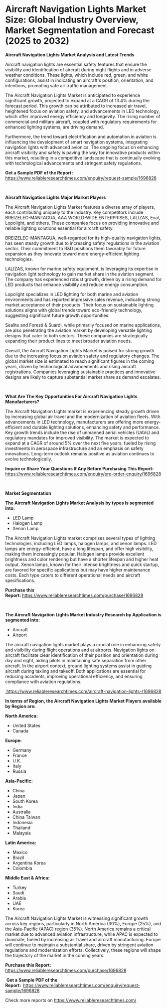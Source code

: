 <p><h1>Aircraft Navigation Lights Market Size: Global Industry Overview, Market Segmentation and Forecast (2025 to 2032)</h1></p><p><strong>Aircraft Navigation Lights Market Analysis and Latest Trends</strong></p>
<p><p>Aircraft navigation lights are essential safety features that ensure the visibility and identification of aircraft during night flights and in adverse weather conditions. These lights, which include red, green, and white configurations, assist in indicating an aircraft's position, orientation, and intentions, promoting safe air traffic management.</p><p>The Aircraft Navigation Lights Market is anticipated to experience significant growth, projected to expand at a CAGR of 13.4% during the forecast period. This growth can be attributed to increased air travel, heightened focus on aviation safety, and advancements in LED technology, which offer improved energy efficiency and longevity. The rising number of commercial and military aircraft, coupled with regulatory requirements for enhanced lighting systems, are driving demand.</p><p>Furthermore, the trend toward electrification and automation in aviation is influencing the development of smart navigation systems, integrating navigation lights with advanced avionics. The ongoing focus on enhancing aircraft visibility and safety is paving the way for innovative products within this market, resulting in a competitive landscape that is continually evolving with technological advancements and stringent safety regulations.</p></p>
<p><strong>Get a Sample PDF of the Report:&nbsp;</strong> <a href="https://www.reliableresearchtimes.com/enquiry/request-sample/1696828?utm_campaign=2237&utm_medium=2&utm_source=Github&utm_content=ia&utm_term=27032025&utm_id=aircraft-navigation-lights">https://www.reliableresearchtimes.com/enquiry/request-sample/1696828</a></p>
<p>&nbsp;</p>
<p><strong>Aircraft Navigation Lights Major Market Players</strong></p>
<p><p>The Aircraft Navigation Lights Market features a diverse array of players, each contributing uniquely to the industry. Key competitors include BREIZELEC-MANTAGUA, AAA WORLD-WIDE ENTERPRISES, LALIZAS, Eval, Lopolight, and others. These companies focus on providing innovative and reliable lighting solutions essential for aircraft safety.</p><p>BREIZELEC-MANTAGUA, well-regarded for its high-quality navigation lights, has seen steady growth due to increasing safety regulations in the aviation sector. Their commitment to R&D positions them favorably for future expansion as they innovate toward more energy-efficient lighting technologies.</p><p>LALIZAS, known for marine safety equipment, is leveraging its expertise in navigation light technology to gain market share in the aviation segment. The company has experienced robust growth, driven by a rising demand for LED products that enhance visibility and reduce energy consumption.</p><p>Lopolight specializes in LED lighting for both marine and aviation environments and has reported impressive sales revenue, indicating strong market acceptance of their products. Their focus on sustainable lighting solutions aligns with global trends toward eco-friendly technology, suggesting significant future growth opportunities.</p><p>Sealite and Foresti & Suardi, while primarily focused on marine applications, are also penetrating the aviation market by developing versatile lighting designs that cater to both sectors. These companies are strategically expanding their product lines to meet broader aviation needs.</p><p>Overall, the Aircraft Navigation Lights Market is poised for strong growth due to the increasing focus on aviation safety and regulatory changes. The global market size is estimated to reach significant figures in the coming years, driven by technological advancements and rising aircraft registrations. Companies leveraging sustainable practices and innovative designs are likely to capture substantial market share as demand escalates.</p></p>
<p>&nbsp;</p>
<p><strong>What Are The Key Opportunities For Aircraft Navigation Lights Manufacturers?</strong></p>
<p><p>The Aircraft Navigation Lights market is experiencing steady growth driven by increasing global air travel and the modernization of aviation fleets. With advancements in LED technology, manufacturers are offering more energy-efficient and durable lighting solutions, enhancing safety and performance. Key growth trends include the rise of unmanned aerial vehicles (UAVs) and regulatory mandates for improved visibility. The market is expected to expand at a CAGR of around 5% over the next five years, fueled by rising investments in aerospace infrastructure and an emphasis on safety innovations. Long-term outlook remains positive as aviation continues to evolve technologically.</p></p>
<p><strong>Inquire or Share Your Questions If Any Before Purchasing This Report:</strong> <a href="https://www.reliableresearchtimes.com/enquiry/pre-order-enquiry/1696828?utm_campaign=2237&utm_medium=2&utm_source=Github&utm_content=ia&utm_term=27032025&utm_id=aircraft-navigation-lights">https://www.reliableresearchtimes.com/enquiry/pre-order-enquiry/1696828</a></p>
<p>&nbsp;</p>
<p><strong>Market Segmentation</strong></p>
<p><strong>The Aircraft Navigation Lights Market Analysis by types is segmented into:</strong></p>
<p><ul><li>LED Lamp</li><li>Halogen Lamp</li><li>Xenon Lamp</li></ul></p>
<p><p>The Aircraft Navigation Lights market comprises several types of lighting technologies, including LED lamps, halogen lamps, and xenon lamps. LED lamps are energy-efficient, have a long lifespan, and offer high visibility, making them increasingly popular. Halogen lamps provide excellent brightness and color rendering but have a shorter lifespan and higher heat output. Xenon lamps, known for their intense brightness and quick startup, are favored for specific applications but may have higher maintenance costs. Each type caters to different operational needs and aircraft specifications.</p></p>
<p><strong>Purchase this Report:&nbsp;</strong><a href="https://www.reliableresearchtimes.com/purchase/1696828?utm_campaign=2237&utm_medium=2&utm_source=Github&utm_content=ia&utm_term=27032025&utm_id=aircraft-navigation-lights">https://www.reliableresearchtimes.com/purchase/1696828</a></p>
<p>&nbsp;</p>
<p><strong>The Aircraft Navigation Lights Market Industry Research by Application is segmented into:</strong></p>
<p><ul><li>Aircraft</li><li>Airport</li></ul></p>
<p><p>The aircraft navigation lights market plays a crucial role in enhancing safety and visibility during flight operations and at airports. Navigation lights on aircraft facilitate clear identification of their position and orientation during day and night, aiding pilots in maintaining safe separation from other aircraft. In the airport context, ground lighting systems assist in guiding aircraft during taxiing and takeoff. Both applications are essential for reducing accidents, improving operational efficiency, and ensuring compliance with aviation regulations.</p></p>
<p><a href="https://www.reliableresearchtimes.com/aircraft-navigation-lights-r1696828?utm_campaign=2237&utm_medium=2&utm_source=Github&utm_content=ia&utm_term=27032025&utm_id=aircraft-navigation-lights">&nbsp;https://www.reliableresearchtimes.com/aircraft-navigation-lights-r1696828</a></p>
<p><strong>In terms of Region, the Aircraft Navigation Lights Market Players available by Region are:</strong></p>
<p>
    <p> <strong> North America: </strong>
        <ul>
            <li>United States</li>
            <li>Canada</li>
        </ul>
        </p> 
    <p> <strong> Europe: </strong>
        <ul>
            <li>Germany</li>
            <li>France</li>
            <li>U.K.</li>
            <li>Italy</li>
            <li>Russia</li>
        </ul>
        </p> 
    <p> <strong> Asia-Pacific: </strong>
        <ul>
            <li>China</li>
            <li>Japan</li>
            <li>South Korea</li>
            <li>India</li>
            <li>Australia</li>
            <li>China Taiwan</li>
            <li>Indonesia</li>
            <li>Thailand</li>
            <li>Malaysia</li>
        </ul>
        </p> 
    <p> <strong> Latin America: </strong>
        <ul>
            <li>Mexico</li>
            <li>Brazil</li>
            <li>Argentina Korea</li>
            <li>Colombia</li>
        </ul>
        </p> 
    <p> <strong> Middle East & Africa: </strong>
        <ul>
            <li>Turkey</li>
            <li>Saudi</li>
            <li>Arabia</li>
            <li>UAE</li>
            <li>Korea</li>
        </ul>
    </p>
    </p>
<p><p>The Aircraft Navigation Lights Market is witnessing significant growth across key regions, particularly in North America (30%), Europe (25%), and the Asia-Pacific (APAC) region (35%). North America remains a critical market due to advanced aviation infrastructure, while APAC is expected to dominate, fueled by increasing air travel and aircraft manufacturing. Europe will continue to maintain a substantial share, driven by stringent aviation regulations and modernization efforts. Collectively, these regions will shape the trajectory of the market in the coming years.</p></p>
<p><strong>Purchase this Report: </strong><a href="https://www.reliableresearchtimes.com/purchase/1696828?utm_campaign=2237&utm_medium=2&utm_source=Github&utm_content=ia&utm_term=27032025&utm_id=aircraft-navigation-lights">https://www.reliableresearchtimes.com/purchase/1696828</a></p>
<p>&nbsp;<strong>Get a Sample PDF of the Report:&nbsp;&nbsp;</strong><a href="https://www.reliableresearchtimes.com/enquiry/request-sample/1696828?utm_campaign=2237&utm_medium=2&utm_source=Github&utm_content=ia&utm_term=27032025&utm_id=aircraft-navigation-lights">https://www.reliableresearchtimes.com/enquiry/request-sample/1696828</a></p>
<p><strong></strong></p>
<p>Check more reports on <a href="https://www.reliableresearchtimes.com/?utm_campaign=2237&utm_medium=2&utm_source=Github&utm_content=ia&utm_term=27032025&utm_id=aircraft-navigation-lights">https://www.reliableresearchtimes.com/</a></p>